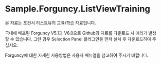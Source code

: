 # Sample.Forguncy.ListViewTraining

본 자료는 포건시 리스트뷰의 교육/학습 자료입니다.

국내에 배포된 Forguncy V5.1과 V6.0으로 Github의 자료를 다운로드 시 에러가 발생할 수 있습니다. 그런 경우 Selection Panel 플러그인을 먼저 설치 후 다운로드하여 주십시오.

Forguncy에 대한 자세한 사용방법은 사용자 매뉴얼을 참고하여 주시기 바랍니다.
